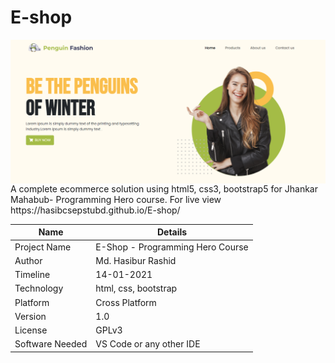 # E-shop

<img src="https://github.com/hasibcsepstubd/E-shop/blob/main/images/e-shop.PNG" align="middle" />
A complete ecommerce solution using html5, css3, bootstrap5 for Jhankar Mahabub- Programming Hero course. For live view https://hasibcsepstubd.github.io/E-shop/


| Name | Details |
| ------ | ------ |
| Project Name | E-Shop - Programming Hero Course |
| Author | Md. Hasibur Rashid |
| Timeline | 14-01-2021 |
| Technology |  html, css, bootstrap |
| Platform | Cross Platform |
| Version | 1.0 |
| License | GPLv3 |
| Software Needed | VS Code or any other IDE
